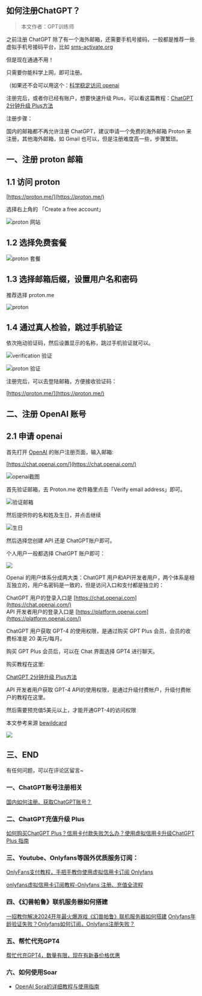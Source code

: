 ## 如何注册ChatGPT？
> 本文作者：GPT训练师


之前注册 ChatGPT 除了有一个海外邮箱，还需要手机号接码，一般都是推荐一些虚拟手机号接码平台，比如 [sms-activate.org](https://sms-activate.org/?ref=4616107)

但是现在通通不用！

只需要你能科学上网，即可注册。

（如果还不会可以用这个：[科学稳定访问 openai](https://www.52xcjs.xyz/auth/register?code=tRE2VnaTKoEuiM7V)

注册完后，或者你已经有账户，想要快速升级 Plus，可以看这篇教程：[ChatGPT 2分钟升级 Plus方法](/how-to-payment-chatgpt)

注册步骤：

国内的邮箱都不再允许注册 ChatGPT，建议申请一个免费的海外邮箱 Proton 来注册，其他海外邮箱，如 Gmail 也可以，但是注册难度高一些，步骤繁琐。


## 一、注册 proton 邮箱

## 1.1 访问 proton

[https://proton.me/](https://proton.me/)

选择右上角的 「Create a free account」

![proton 网站](https://cdn.how2cs.cn/csguide/054443.png)

## 1.2 选择免费套餐

![proton 套餐](https://cdn.how2cs.cn/csguide/054505-1.png)

## 1.3 选择邮箱后缀，设置用户名和密码

推荐选择 proton.me

![proton](https://cdn.how2cs.cn/csguide/151156.png)

## 1.4 通过真人检验，跳过手机验证

依次拖动验证码，然后设置显示的名称，跳过手机验证就可以。

![verification 验证](https://cdn.how2cs.cn/csguide/151253.png)

![proton 验证](https://cdn.how2cs.cn/csguide/151315.png)

注册完后，可以去登陆邮箱，方便接收验证码：

[https://proton.me/](https://proton.me/)

## 二、注册 OpenAI 账号

## 2.1 申请 openai

首先打开 [OpenAI](https://chat.openai.com/) 的账户注册页面，输入邮箱:

[https://chat.openai.com/](https://chat.openai.com/)

![openai截图](https://cdn.how2cs.cn/csguide/151820.png)

首先验证邮箱，去 Proton.me 收件箱里点击「Verify email address」即可。

![验证邮箱](https://cdn.how2cs.cn/csguide/151902.png)

然后提供你的名和姓及生日，并点击继续

![生日](https://cdn.how2cs.cn/csguide/151929.png)

然后选择您创建 API 还是 ChatGPT账户即可。

个人用户一般都选择 ChatGPT 账户即可：

![](https://cdn.how2cs.cn/csguide/152006.png)

Openai 的用户体系分成两大类：ChatGPT 用户和API开发者用户，两个体系是相互独立的，用户名密码是一致的，但是访问入口和支付都是独立的：

ChatGPT 用户的登录入口是 [https://chat.openai.com](https://chat.openai.com/)  
API 开发者用户的登录入口是 [https://platform.openai.com](https://platform.openai.com/)

ChatGPT 用户获取 GPT-4 的使用权限，是通过购买 GPT Plus 会员，会员的收费标准是 20 美元/每月。

购买 GPT Plus 会员后，可以在 Chat 界面选择 GPT4 进行聊天。

购买教程在这里:

[ChatGPT 2分钟升级 Plus方法](/how-to-payment-chatgpt)

API 开发者用户获取 GPT-4 API的使用权限，是通过升级付费帐户，升级付费帐户的教程在这里。

然后需要预充值5美元以上，才能开通GPT-4的访问权限

本文参考来源 [bewildcard](https://bewildcard.com/i/GPT000)


[![](https://chatgptzhinan.com/wp-content/uploads/2023/12/wildcard.png)](https://bewildcard.com/i/GPT000 "<u>WildCard 信用卡，2 分钟订阅 ChatGPT Plus</u>")

## 三、END

有任何问题，可以在评论区留言~

### 一、ChatGPT账号注册相关

[国内如何注册、获取ChatGPT账号？](/how-to-register-chatgpt)

### 二、ChatGPT充值升级 Plus

[如何购买ChatGPT Plus？信用卡付款失败怎么办？使用虚拟信用卡升级ChatGPT Plus 指南](/how-to-payment-chatgpt)

### 三、Youtube、Onlyfans等国外优质服务订阅：

[OnlyFans支付教程，手把手教你使用虚拟信用卡订阅 Onlyfans](/onlyfans-pay)

[onlyfans虚拟信用卡订阅教程-Onlyfans 注册、充值全流程](/onlyFans-pay-methods)

### 四、《幻兽帕鲁》联机服务器如何搭建
[一招教你解决2024开年最火爆游戏《幻兽帕鲁》联机服务器如何搭建](/palu)
[Onlyfans年龄验证失败？Onlyfans如何订阅，Onlyfans注册失败？](/onlyfans-question)
### 五、帮忙代充GPT4
[帮忙代充GPT4，数量有限，现在有新春价格优惠](/helpgpt)

### 六、如何使用Soar
- [OpenAI Sora的详细教程与使用指南](/how-use-soar)


<Vssue/>


